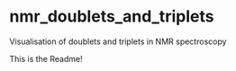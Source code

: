 # nmr_doublets_and_triplets
Visualisation of doublets and triplets in NMR spectroscopy

This is the Readme!
